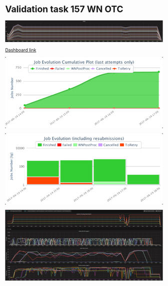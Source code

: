 # **Validation task 157 WN OTC**

[![](/assets/otc_WNs.png)](https://dciangot.gitbooks.io/dodas-results/content/assets/otc_WNs.png)

[Dashboard link](https://dashb-cms-job-task.cern.ch/dashboard/templates/task-analysis/#user=Valentina+Mariani&refresh=0&table=Jobs&p=1&records=25&activemenu=2&status=&site=&tid=170919_141117%3Avmariani_crab_Dp_ZB16runC_ReReco_testDiego)

[![](/assets/import.png)](https://dciangot.gitbooks.io/dodas-results/content/assets/import.png)

![](/assets/otc_dashboard2.png)

![](/assets/otc_grafana.png)

